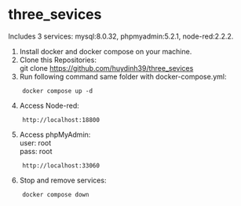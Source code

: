 # three_sevices
Includes 3 services: mysql:8.0.32, phpmyadmin:5.2.1, node-red:2.2.2.

1. Install docker and docker compose on your machine.
2. Clone this Repositories:<br/>
	git clone https://github.com/huydinh39/three_sevices
3. Run following command same folder with docker-compose.yml:
```
	docker compose up -d
```
4. Access Node-red:
```
	http://localhost:18800
```
5. Access phpMyAdmin:<br/>
	user: root<br/>
	pass: root
```
	http://localhost:33060
```

6. Stop and remove services:
```
	docker compose down
```